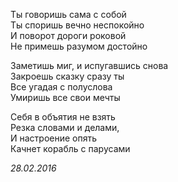 Ты говоришь сама с собой  
Ты споришь вечно неспокойно  
И поворот дороги роковой  
Не примешь разумом достойно  

Заметишь миг, и испугавшись снова  
Закроешь сказку сразу ты  
Все угадая с полуслова  
Умиришь все свои мечты  

Себя в объятия не взять  
Резка словами и делами,  
И настроение опять  
Качнет корабль с парусами  

*28.02.2016*